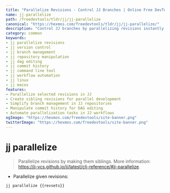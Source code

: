```yaml
---
title: "Parallelize Revisions - Control JJ Branches | Online Free DevTools by Hexmos"
name: jj-parallelize
path: /freedevtools/tldr/jj/jj-parallelize
canonical: "https://hexmos.com/freedevtools/tldr/jj/jj-parallelize/"
description: "Control JJ branches by parallelizing revisions instantly with JJ Parallelize. Create siblings and manage repositories with ease. Free online tool, no registration required."
category: common
keywords:
- jj parallelize revisions
- jj version control
- jj branch management
- jj repository manipulation
- jj dag editing
- jj commit history
- jj command line tool
- jj workflow automation
- jj linux
- jj macos
features:
- Parallelize selected revisions in JJ
- Create sibling revisions for parallel development
- Simplify branch management in JJ repositories
- Manipulate commit history for DAG editing
- Automate parallelization tasks in JJ workflows
ogImage: "https://hexmos.com/freedevtools/site-banner.png"
twitterImage: "https://hexmos.com/freedevtools/site-banner.png"
---
```


# jj parallelize

> Parallelize revisions by making them siblings.
> More information: <https://jj-vcs.github.io/jj/latest/cli-reference/#jj-parallelize>.

- Parallelize given revisions:

`jj parallelize {{revsets}}`
